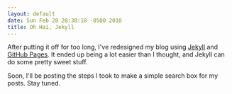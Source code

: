 ```yaml
---
layout: default
date: Sun Feb 28 20:30:18 -0500 2010
title: Oh Hai, Jekyll
---
```


After putting it off for too long, I've redesigned my blog using
[Jekyll](http://github.com/mojombo/jekyll) and
[GitHub Pages](http://pages.github.com). It ended up being a lot easier than
I thought, and Jekyll can do some pretty sweet stuff.

Soon, I'll be posting the steps I took to make a simple search box for my
posts. Stay tuned.
